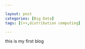 ```yaml
---

layout: post
categories: [Big Data]
tags: [C++,distribution computing]

---
```


this is my first blog